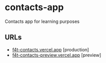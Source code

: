 # contacts-app

Contacts app for learning purposes

## URLs

- [f4t-contacts.vercel.app](https://f4t-contacts.vercel.app) [production]
- [f4t-contacts-preview.vercel.app](https://f4t-contacts-preview.vercel.app) [preview]